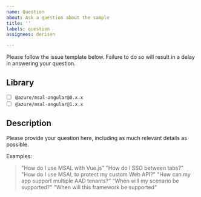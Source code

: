 ```yaml
---
name: Question
about: Ask a question about the sample
title: ''
labels: question
assignees: derisen

---
```


Please follow the issue template below. Failure to do so will result in a delay in answering your question.

## Library

- [ ] `@azure/msal-angular@0.x.x`
- [ ] `@azure/msal-angular@1.x.x`

## Description

Please provide your question here, including as much relevant details as possible.

Examples:
> "How do I use MSAL with Vue.js"
> "How do I SSO between tabs?"
> "How do I use MSAL to protect my custom Web API?"
> "How can my app support multiple AAD tenants?"
> "When will my scenario be supported?"
> "When will this framework be supported"
